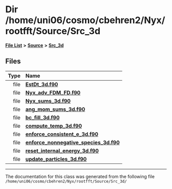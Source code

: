 
# Dir /home/uni06/cosmo/cbehren2/Nyx/rootfft/Source/Src\_3d


[**File List**](files.md) **>** [**Source**](dir_74389ed8173ad57b461b9d623a1f3867.md) **>** [**Src\_3d**](dir_723248e6e98dc7cb10ec13b7569a328c.md)











## Files

| Type | Name |
| ---: | :--- |
| file | [**EstDt\_3d.f90**](EstDt__3d_8f90.md) <br> |
| file | [**Nyx\_adv\_FDM\_FD.f90**](Nyx__adv__FDM__FD_8f90.md) <br> |
| file | [**Nyx\_sums\_3d.f90**](Nyx__sums__3d_8f90.md) <br> |
| file | [**ang\_mom\_sums\_3d.f90**](ang__mom__sums__3d_8f90.md) <br> |
| file | [**bc\_fill\_3d.f90**](bc__fill__3d_8f90.md) <br> |
| file | [**compute\_temp\_3d.f90**](compute__temp__3d_8f90.md) <br> |
| file | [**enforce\_consistent\_e\_3d.f90**](enforce__consistent__e__3d_8f90.md) <br> |
| file | [**enforce\_nonnegative\_species\_3d.f90**](enforce__nonnegative__species__3d_8f90.md) <br> |
| file | [**reset\_internal\_energy\_3d.f90**](reset__internal__energy__3d_8f90.md) <br> |
| file | [**update\_particles\_3d.f90**](update__particles__3d_8f90.md) <br> |


















------------------------------
The documentation for this class was generated from the following file `/home/uni06/cosmo/cbehren2/Nyx/rootfft/Source/Src_3d/`
